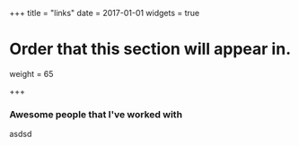 +++
title = "links"
date = 2017-01-01
widgets = true

# Order that this section will appear in.
weight = 65

+++

### Awesome people that I've worked with
asdsd
